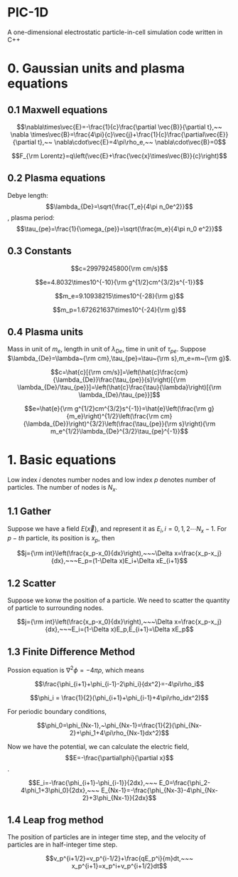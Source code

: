 # PIC-1D
A one-dimensional electrostatic particle-in-cell simulation code written in C++
# 0. Gaussian units and plasma equations
## 0.1 Maxwell equations

$$\nabla\times\vec{E}=-\frac{1}{c}\frac{\partial \vec{B}}{\partial t},~~ \nabla \times\vec{B}=\frac{4\pi}{c}\vec{j}+\frac{1}{c}\frac{\partial\vec{E}}{\partial t},~~ \nabla\cdot\vec{E}=4\pi\rho_e,~~ \nabla\cdot\vec{B}=0$$

$$F_{\rm Lorentz}=q\left(\vec{E}+\frac{\vec{x}\times\vec{B}}{c}\right)$$

## 0.2 Plasma equations

Debye length: $$\lambda_{De}=\sqrt{\frac{T_e}{4\pi n_0e^2}}$$, plasma period: $$\tau_{pe}=\frac{1}{\omega_{pe}}=\sqrt{\frac{m_e}{4\pi n_0 e^2}}$$

## 0.3 Constants
$$c=29979245800{\rm cm/s}$$

$$e=4.8032\times10^{-10}{\rm g^{1/2}cm^{3/2}s^{-1}}$$

$$m_e=9.10938215\times10^{-28}{\rm g}$$

$$m_p=1.672621637\times10^{-24}{\rm g}$$

## 0.4 Plasma units

Mass in unit of $m_e$, length in unit of $\lambda_{De}$, time in unit of $\tau_{pe}$. Suppose $\lambda_{De}=\lambda~{\rm cm},\tau_{pe}=\tau~{\rm s},m_e=m~{\rm g}$.

$$c=\hat{c}[{\rm cm/s}]=\left(\hat{c}\frac{cm}{\lambda_{De}}\frac{\tau_{pe}}{s}\right)[{\rm \lambda_{De}/\tau_{pe}}]=\left(\hat{c}\frac{\tau}{\lambda}\right)[{\rm \lambda_{De}/\tau_{pe}}]$$

$$e=\hat{e}{\rm g^{1/2}cm^{3/2}s^{-1}}=\hat{e}\left(\frac{\rm g}{m_e}\right)^{1/2}\left(\frac{\rm cm}{\lambda_{De}}\right)^{3/2}\left(\frac{\tau_{pe}}{\rm s}\right){\rm m_e^{1/2}\lambda_{De}^{3/2}\tau_{pe}^{-1}}$$

# 1. Basic equations
Low index $i$ denotes number nodes and low index $p$ denotes number of particles. The number of nodes is $N_x$.
## 1.1 Gather
Suppose we have a field $E(\vec{x})$, and represent it as $E_i,i=0,1,2\cdots N_x-1$. For $p-th$ particle, its position is $x_p$, then

$$j={\rm int}\left(\frac{x_p-x_0}{dx}\right),~~~\Delta x=\frac{x_p-x_j}{dx},~~~E_p=(1-\Delta x)E_i+\Delta xE_{i+1}$$

## 1.2 Scatter
Suppose we konw the position of a particle. We need to scatter the quantity of particle to surrounding nodes.

$$j={\rm int}\left(\frac{x_p-x_0}{dx}\right),~~~\Delta x=\frac{x_p-x_j}{dx},~~~E_i=(1-\Delta x)E_p,E_{i+1}=\Delta xE_p$$

## 1.3 Finite Difference Method
Possion equation is $\nabla^2\phi=-4\pi\rho$, which means

$$\frac{\phi_{i+1}+\phi_{i-1}-2\phi_i}{dx^2}=-4\pi\rho_i$$

$$\phi_i = \frac{1}{2}(\phi_{i+1}+\phi_{i-1}+4\pi\rho_idx^2)$$

For periodic boundary conditions, 

$$\phi_0=\phi_{Nx-1},~\phi_{Nx-1}=\frac{1}{2}(\phi_{Nx-2}+\phi_1+4\pi\rho_{Nx-1}dx^2)$$

Now we have the potential, we can calculate the electric field, $$E=-\frac{\partial\phi}{\partial x}$$.

$$E_i=-\frac{\phi_{i+1}-\phi_{i-1}}{2dx},~~~ E_0=\frac{\phi_2-4\phi_1+3\phi_0}{2dx},~~~ E_{Nx-1}=-\frac{\phi_{Nx-3}-4\phi_{Nx-2}+3\phi_{Nx-1}}{2dx}$$

## 1.4 Leap frog method
The position of particles are in integer time step, and the velocity of particles are in half-integer time step.

$$v_p^{i+1/2}=v_p^{i-1/2}+\frac{qE_p^i}{m}dt,~~~ x_p^{i+1}=x_p^i+v_p^{i+1/2}dt$$



